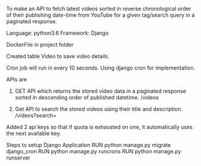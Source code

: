 To make an API to fetch latest videos sorted in reverse chronological order of their publishing date-time from YouTube for a given tag/search query in a paginated response.

Language: python3.6
Framework: Django



DockerFile in project folder

Created table Video to save video details.


Cron job will run in every 10 seconds. Using django cron for implementation.

APIs are 
1. GET API which returns the stored video data in a paginated response sorted in descending order of published datetime.
<url>/videos

2. Get API to search the stored videos using their title and description.
<url>/videos?search=<keyword>


Added 2 api keys so that if quota is exhausted on one, it automatically uses the next available key.

Steps to setup Django Application
RUN python manage.py migrate django_cron
RUN python manage.py runcrons
RUN python manage.py runserver 
  
